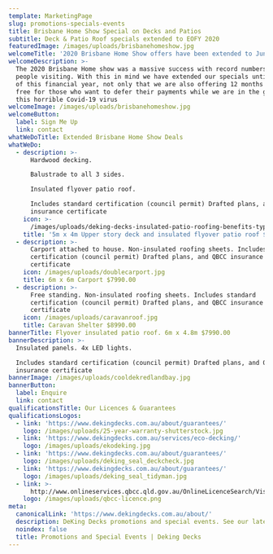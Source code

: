 ```yaml
---
template: MarketingPage
slug: promotions-specials-events
title: Brisbane Home Show Special on Decks and Patios
subtitle: Deck & Patio Roof specials extended to EOFY 2020
featuredImage: /images/uploads/brisbanehomeshow.jpg
welcomeTitle: '2020 Brisbane Home Show offers have been extended to June 30th '
welcomeDescription: >-
  The 2020 Brisbane Home show was a massive success with record numbers of
  people visiting. With this in mind we have extended our specials until the end
  of this financial year, not only that we are also offering 12 months interest
  free for those who want to defer their payments while we are in the grip of
  this horrible Covid-19 virus
welcomeImage: /images/uploads/brisbanehomeshow.jpg
welcomeButton:
  label: Sign Me Up
  link: contact
whatWeDoTitle: Extended Brisbane Home Show Deals
whatWeDo:
  - description: >-
      Hardwood decking.

      Balustrade to all 3 sides.

      Insulated flyover patio roof.

      Includes standard certification (council permit) Drafted plans, and QBCC
      insurance certificate
    icon: >-
      /images/uploads/deking-decks-insulated-patio-roofing-benefits-types-and-materials.jpg
    title: '5m x 4m Upper story deck and insulated flyover patio roof $24,990.00'
  - description: >-
      Carport attached to house. Non-insulated roofing sheets. Includes standard
      certification (council permit) Drafted plans, and QBCC insurance
      certificate
    icon: /images/uploads/doublecarport.jpg
    title: 6m x 6m Carport $7990.00
  - description: >-
      Free standing. Non-insulated roofing sheets. Includes standard
      certification (council permit) Drafted plans, and QBCC insurance
      certificate
    icon: /images/uploads/caravanroof.jpg
    title: Caravan Shelter $8990.00
bannerTitle: Flyover insulated patio roof. 6m x 4.8m $7990.00
bannerDescription: >-
  Insulated panels. 4x LED lights.

  Includes standard certification (council permit) Drafted plans, and QBCC
  insurance certificate
bannerImage: /images/uploads/cooldekredlandbay.jpg
bannerButton:
  label: Enquire
  link: contact
qualificationsTitle: Our Licences & Guarantees
qualificationsLogos:
  - link: 'https://www.dekingdecks.com.au/about/guarantees/'
    logo: /images/uploads/25-year-warranty-shutterstock.jpg
  - link: 'https://www.dekingdecks.com.au/services/eco-decking/'
    logo: /images/uploads/ekodeking.jpg
  - link: 'https://www.dekingdecks.com.au/about/guarantees/'
    logo: /images/uploads/deking_seal_deckcheck.jpg
  - link: 'https://www.dekingdecks.com.au/about/guarantees/'
    logo: /images/uploads/deking_seal_tidyman.jpg
  - link: >-
      http://www.onlineservices.qbcc.qld.gov.au/OnlineLicenceSearch/VisualElements/ShowDetailResultContent.aspx?LicNO=1042297&licCat=LIC&name=&firstName=&searchType=Contractor&FromPage=SearchContr
    logo: /images/uploads/qbcc-licence.png
meta:
  canonicalLink: 'https://www.dekingdecks.com.au/about/'
  description: DeKing Decks promotions and special events. See our latest specials and upcoming events where you can catch up with us in person.
  noindex: false
  title: Promotions and Special Events | Deking Decks
---
```

